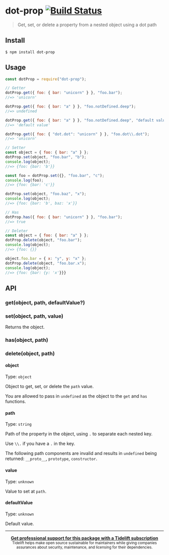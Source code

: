 # dot-prop [![Build Status](https://travis-ci.org/sindresorhus/dot-prop.svg?branch=master)](https://travis-ci.org/sindresorhus/dot-prop)

> Get, set, or delete a property from a nested object using a dot path

## Install

```
$ npm install dot-prop
```

## Usage

```js
const dotProp = require("dot-prop");

// Getter
dotProp.get({ foo: { bar: "unicorn" } }, "foo.bar");
//=> 'unicorn'

dotProp.get({ foo: { bar: "a" } }, "foo.notDefined.deep");
//=> undefined

dotProp.get({ foo: { bar: "a" } }, "foo.notDefined.deep", "default value");
//=> 'default value'

dotProp.get({ foo: { "dot.dot": "unicorn" } }, "foo.dot\\.dot");
//=> 'unicorn'

// Setter
const object = { foo: { bar: "a" } };
dotProp.set(object, "foo.bar", "b");
console.log(object);
//=> {foo: {bar: 'b'}}

const foo = dotProp.set({}, "foo.bar", "c");
console.log(foo);
//=> {foo: {bar: 'c'}}

dotProp.set(object, "foo.baz", "x");
console.log(object);
//=> {foo: {bar: 'b', baz: 'x'}}

// Has
dotProp.has({ foo: { bar: "unicorn" } }, "foo.bar");
//=> true

// Deleter
const object = { foo: { bar: "a" } };
dotProp.delete(object, "foo.bar");
console.log(object);
//=> {foo: {}}

object.foo.bar = { x: "y", y: "x" };
dotProp.delete(object, "foo.bar.x");
console.log(object);
//=> {foo: {bar: {y: 'x'}}}
```

## API

### get(object, path, defaultValue?)

### set(object, path, value)

Returns the object.

### has(object, path)

### delete(object, path)

#### object

Type: `object`

Object to get, set, or delete the `path` value.

You are allowed to pass in `undefined` as the object to the `get` and `has` functions.

#### path

Type: `string`

Path of the property in the object, using `.` to separate each nested key.

Use `\\.` if you have a `.` in the key.

The following path components are invalid and results in `undefined` being returned: `__proto__`, `prototype`, `constructor`.

#### value

Type: `unknown`

Value to set at `path`.

#### defaultValue

Type: `unknown`

Default value.

---

<div align="center">
	<b>
		<a href="https://tidelift.com/subscription/pkg/npm-dot-prop?utm_source=npm-dot-prop&utm_medium=referral&utm_campaign=readme">Get professional support for this package with a Tidelift subscription</a>
	</b>
	<br>
	<sub>
		Tidelift helps make open source sustainable for maintainers while giving companies<br>assurances about security, maintenance, and licensing for their dependencies.
	</sub>
</div>
